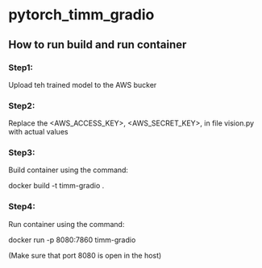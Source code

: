 # pytorch_timm_gradio

## How to run build and run container

### Step1:
Upload teh trained model to the AWS bucker

### Step2:
Replace the <AWS_ACCESS_KEY>, <AWS_SECRET_KEY>, <AWS BUCKET> in file vision.py with actual values

### Step3:
Build container using the command:

docker build -t timm-gradio .

### Step4:
Run container using the command:

docker run -p 8080:7860 timm-gradio

(Make sure that port 8080 is open in the host)

